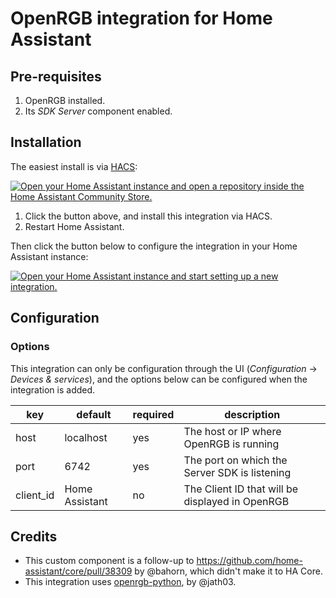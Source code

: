 # OpenRGB integration for Home Assistant

## Pre-requisites

1. OpenRGB installed.
1. Its _SDK Server_ component enabled.

## Installation

The easiest install is via [HACS](https://hacs.xyz):

[![Open your Home Assistant instance and open a repository inside the Home Assistant Community Store.](https://my.home-assistant.io/badges/hacs_repository.svg)](https://my.home-assistant.io/redirect/hacs_repository/?owner=openrgb-ha&repository=openrgb-ha&category=integration)

1. Click the button above, and install this integration via HACS.
1. Restart Home Assistant.

Then click the button below to configure the integration in your Home Assistant instance:

[![Open your Home Assistant instance and start setting up a new integration.](https://my.home-assistant.io/badges/config_flow_start.svg)](https://my.home-assistant.io/redirect/config_flow_start/?domain=openrgb)

## Configuration

### Options

This integration can only be configuration through the UI (_Configuration_ -> _Devices & services_), and the options below can be configured when the integration is added.

| key       | default        | required | description                                     |
| --------- | -------------- | -------- | ----------------------------------------------- |
| host      | localhost      | yes      | The host or IP where OpenRGB is running         |
| port      | 6742           | yes      | The port on which the Server SDK is listening   |
| client_id | Home Assistant | no       | The Client ID that will be displayed in OpenRGB |

## Credits

- This custom component is a follow-up to https://github.com/home-assistant/core/pull/38309 by @bahorn, which didn't make it to HA Core.
- This integration uses [openrgb-python](https://github.com/jath03/openrgb-python), by @jath03.
